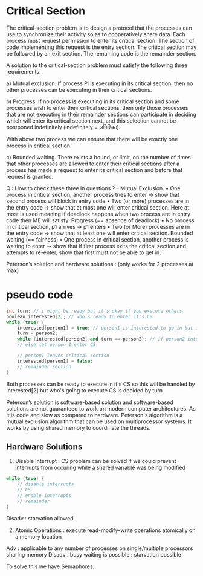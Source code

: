 # Critical Section
The critical-section problem is to design a protocol that the processes can use to synchronize their
activity so as to cooperatively share data. Each process must request permission to enter its critical
section. The section of code implementing this request is the entry section. The critical section may
be followed by an exit section. The remaining code is the remainder section.

A solution to the critical-section problem must satisfy the following three requirements:

a) Mutual exclusion. If process Pi is executing in its critical section, then no other processes can be executing in their critical sections.

b) Progress. If no process is executing in its critical section and some processes wish to enter
their critical sections, then only those processes that are not executing in their remainder
sections can participate in deciding which will enter its critical section next, and this selection
cannot be postponed indefinitely (indefinitely = अनिश्‍चित).

With above two process we can ensure that there will be exactly one process in critical section.

c) Bounded waiting. There exists a bound, or limit, on the number of times that other processes
are allowed to enter their critical sections after a process has made a request to enter its
critical section and before that request is granted.


Q : How to check these three in questions ? –
Mutual Exclusion.
• One process in critical section, another process tries to enter → show that second process will
block in entry code
• Two (or more) processes are in the entry code → show that at most one will enter critical
section. Here at most is used meaning if deadlock happens when two process are in entry
code then ME will satisfy.
Progress (== absence of deadlock)
• No process in critical section, p1 arrives → p1 enters
• Two (or More) processes are in the entry code → show that at least one will enter critical
section.
Bounded waiting (== fairness)
• One process in critical section, another process is waiting to enter → show that if first process
exits the critical section and attempts to re-enter, show that first must not be able to get in.


Peterson’s solution and hardware solutions : (only works for 2 processes at max)

# pseudo code
```c++
int turn; // i might be ready but it's okay if you execute others
boolean interested[2]; // who's ready to enter it's CS
while (true) {
	interested[person1] = true; // person1 is interested to go in but it's person2's turn
	turn = person2;
	while (interested[person2] and turn == person2); // if person2 interested and his turn also : let him go
	// else let person 1 enter CS

	// person1 leaves critical section
	interested[person1] = false;
	// remainder section
}
```
Both processes can be ready to execute in it's CS so this will be handled by interested[2] but who's going to execute CS is decided by turn

Peterson’s solution is software-based solution and software-based solutions are not guaranteed to
work on modern computer architectures. As it is code and slow as compared to hardware. Peterson's
algorithm is a mutual exclusion algorithm that can be used on multiprocessor systems. It works by
using shared memory to coordinate the threads.

## Hardware Solutions

1) Disable Interrupt : CS problem can be solved if we could prevent interrupts from occuring while a shared variable was being modified

```c++
while (true) {
    // disable interrupts
    // CS
    // enable interrupts
    // remainder
}
```
Disadv : starvation allowed

2) Atomic Operations : execute read-modify-write operations atomically on a memory location

Adv : applicable to any number of processes on single/multiple processors sharing memory
Disadv : busy waiting is possible : starvation possible

To solve this we have Semaphores.
